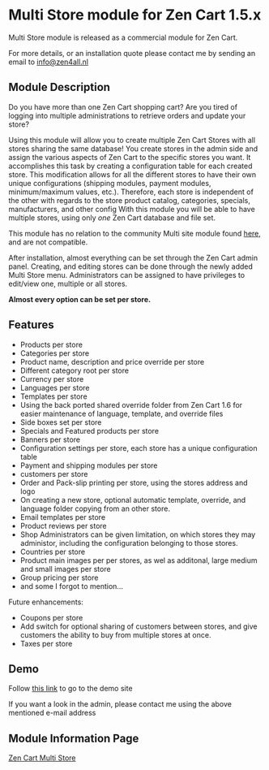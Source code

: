 # Multi Store module for Zen Cart 1.5.x
Multi Store module is released as a commercial module for Zen Cart.

For more details, or an installation quote please contact me by sending an email to info@zen4all.nl
## Module Description
Do you have more than one Zen Cart shopping cart? Are you tired of logging into multiple administrations to retrieve orders and update your store?

Using this module will allow you to create multiple Zen Cart Stores with all stores sharing the same database! You create stores in the admin side and assign the various aspects of Zen Cart to the specific stores you want. It accomplishes this task by creating a configuration table for each created store. This modification allows for all the different stores to have their own unique configurations (shipping modules, payment modules, minimum/maximum values, etc.). Therefore, each store is independent of the other with regards to the store product catalog, categories, specials, manufacturers, and other config
With this module you will be able to have multiple stores, using only *one* Zen Cart database and file set.

This module has no relation to the community Multi site module found [here](https://www.zen-cart.com/downloads.php?do=file&id=378), and are not compatible.

After installation, almost everything can be set through the Zen Cart admin panel. Creating, and editing stores can be done through the newly added Multi Store menu. Administrators can be assigned to have privileges to edit/view one, multiple or all stores.


**Almost every option can be set per store.**
## Features
- Products per store
- Categories per store
- Product name, description and price override per store
- Different category root per store
- Currency per store
- Languages per store
- Templates per store
- Using the back ported shared override folder from Zen Cart 1.6 for easier maintenance of language, template, and override files
- Side boxes set per store
- Specials and Featured products per store
- Banners per store
- Configuration settings per store, each store has a unique configuration table
- Payment and shipping modules per store
- customers per store
- Order and Pack-slip printing per store, using the stores address and logo
- On creating a new store, optional automatic template, override, and language folder copying from an other store.
- Email templates per store
- Product reviews per store
- Shop Administrators can be given limitation, on which stores they may administor, including the configuration belonging to those stores.
- Countries per store
- Product main images per per stores, as wel as additonal, large medium and small images per store
- Group pricing per store
- and some I forgot to mention...

Future enhancements:
- Coupons per store
- Add switch for optional sharing of customers between stores, and give customers the ability to buy from multiple stores at once.
- Taxes per store

## Demo
Follow [this link](http://multistore.zen4all-dev.nl) to go to the demo site

If you want a look in the admin, please contact me using the above mentioned e-mail address
## Module Information Page
[Zen Cart Multi Store](http://zen4all.nl/index.php?main_page=product_info&cPath=2&products_id=20)
